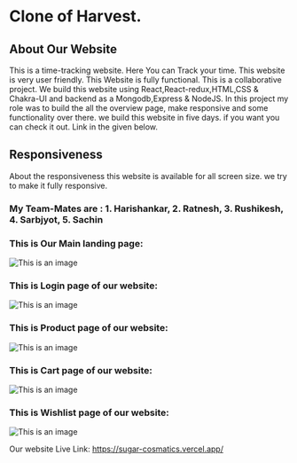 # Clone of Harvest.
## About Our Website
This is a time-tracking website.
Here You can Track your time.
This website is very user friendly.
This Website is fully functional.
This is a collaborative project. We build this website using React,React-redux,HTML,CSS & Chakra-UI and backend as a Mongodb,Express & NodeJS. In this project my role was to build the all the overview page, make responsive and some functionality over there. we build this website in five days. if you want you can check it out. Link in the given below.

## Responsiveness
About the responsiveness this website is available for all screen size. we try to make it fully responsive.

### My Team-Mates are : 1. Harishankar, 2. Ratnesh, 3. Rushikesh, 4. Sarbjyot, 5. Sachin

### This is Our Main landing page:
![This is an image]()

### This is Login page of our website:
![This is an image]()

### This is Product page of our website:
![This is an image]()

### This is Cart page of our website:
![This is an image]()

### This is Wishlist page of our website:
![This is an image]()



Our website Live Link: https://sugar-cosmatics.vercel.app/
